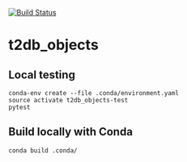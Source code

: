[![Build Status](https://travis-ci.org/ptorrestr/t2db_objects.svg?branch=master)](https://travis-ci.org/ptorrestr/t2db\_objects)

# t2db\_objects

## Local testing

```
conda-env create --file .conda/environment.yaml
source activate t2db_objects-test
pytest
```

## Build locally with Conda
```
conda build .conda/
```
